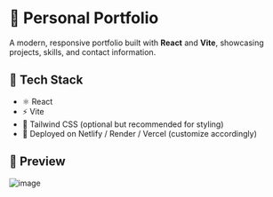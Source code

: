 # 🚀 Personal Portfolio

A modern, responsive portfolio built with **React** and **Vite**, showcasing projects, skills, and contact information.

## 🧰 Tech Stack

- ⚛️ React
- ⚡ Vite
- 💨 Tailwind CSS (optional but recommended for styling)
- 📁 Deployed on Netlify / Render / Vercel (customize accordingly)

## 📸 Preview

![image](https://github.com/user-attachments/assets/5d45cd9f-b29d-42a1-bf07-1f620061bea8)
<!-- Replace with actual screenshot -->



